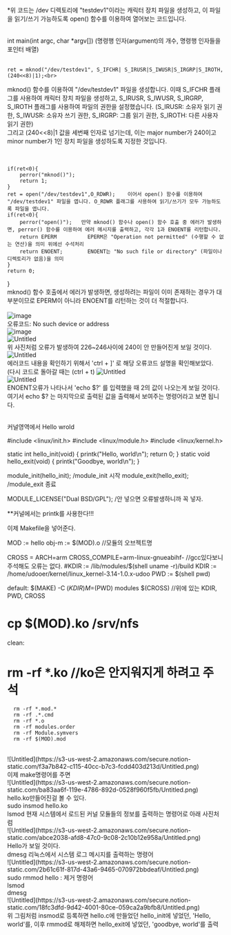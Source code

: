 *위 코드는 /dev 디렉토리에 "testdev1"이라는 캐릭터 장치 파일을 생성하고, 이 파일을 읽기/쓰기 가능하도록 open() 함수를 이용하여 열어보는 코드입니다.<br><br>

int main(int argc, char *argv[])      (명령행 인자(argument)의 개수, 명령행 인자들을 포인터 배열)<br><br>

    ret = mknod("/dev/testdev1", S_IFCHR| S_IRUSR|S_IWUSR|S_IRGRP|S_IROTH, (240<<8)|1);<br>
mknod() 함수를 이용하여 "/dev/testdev1" 파일을 생성합니다. 이때 S_IFCHR 플래그를 사용하여 캐릭터 장치 파일을 생성하고, S_IRUSR, S_IWUSR, S_IRGRP, S_IROTH 플래그를 사용하여 파일의 권한을 설정했습니다.
(S_IRUSR: 소유자 읽기 권한, S_IWUSR: 소유자 쓰기 권한, S_IRGRP: 그룹 읽기 권한, S_IROTH: 다른 사용자 읽기 권한)<br>
그리고 (240<<8)|1 값을 세번째 인자로 넘기는데, 이는 major number가 240이고 minor number가 1인 장치 파일을 생성하도록 지정한 것입니다.<br><br><br>


	if(ret<0){
		perror("mknod()");
		return 1;
	}
	ret = open("/dev/testdev1",O_RDWR);    이어서 open() 함수를 이용하여 "/dev/testdev1" 파일을 엽니다. O_RDWR 플래그를 사용하여 읽기/쓰기가 모두 가능하도록 파일을 엽니다.
	if(ret<0){
		perror("open()");   만약 mknod() 함수나 open() 함수 호출 중 에러가 발생하면, perror() 함수를 이용하여 에러 메시지를 출력하고, 각각 1과 ENOENT를 리턴합니다.
		return EPERM          EPERM은 "Operation not permitted" (수행할 수 없는 연산)을 의미 위에선 수석처리
		return ENOENT;	      ENOENT는 "No such file or directory" (파일이나 디렉토리가 없음)을 의미
	}
	return 0;
} <br>
mknod() 함수 호출에서 에러가 발생하면, 생성하려는 파일이 이미 존재하는 경우가 대부분이므로 EPERM이 아니라 ENOENT를 리턴하는 것이 더 적절합니다.<br><br>
![image](https://github.com/rltpwns95/Linux_ubuntu_udoo/assets/124419697/2303f6df-1844-41d1-b749-352d420002a9)<br>
오류코드: No such device or address<br>
![image](https://github.com/rltpwns95/Linux_ubuntu_udoo/assets/124419697/48879161-28f6-4213-8594-1b4de7dcc9fc)<br>
![Untitled](https://s3-us-west-2.amazonaws.com/secure.notion-static.com/4bed54f6-0da1-4ccb-b153-ead126481492/Untitled.png)<br>
위 사진처럼 오류가 발생하여 226~246사이에 240이 안 만들어진게 보일 것이다.<br>
![Untitled](https://s3-us-west-2.amazonaws.com/secure.notion-static.com/e680e358-fce2-42b4-a32e-bc4509aac646/Untitled.png)<br>
에러코드 내용을 확인하기 위해서 'ctrl + ]' 로 해당 오류코드 설명을 확인해보았다.<br> (다시 코드로 돌아갈 때는 (ctrl + t)
![Untitled](https://s3-us-west-2.amazonaws.com/secure.notion-static.com/e5ba14d7-1553-4c80-80b9-6a031a19f66f/Untitled.png)<br>
![Untitled](https://s3-us-west-2.amazonaws.com/secure.notion-static.com/8465279d-2627-4cfd-a281-ff7e582750e1/Untitled.png)<br>
ENOENT오류가 나타나서 'echo $?' 를 입력했을 때 2의 값이 나오는게 보일 것이다.<br>
여기서 echo $? 는 마지막으로 출력된 값을 출력해서 보여주는 명령어라고 보면 됩니다.<br><br>

커널영역에서 Hello wrold<br>


  #include <linux/init.h>
  #include <linux/module.h>
  #include <linux/kernel.h>
 
  static int hello_init(void)
  {
      printk("Hello, world\n");
      return 0;
  }
  static void hello_exit(void)
  {
      printk("Goodbye, world\n");
  }
 
  module_init(hello_init);        /module_init 시작
  module_exit(hello_exit);        /module_exit 종료
 
  MODULE_LICENSE("Dual BSD/GPL"); /안 넣으면 오류발생하니까 꼭 넣자.<br>

**커널에서는 printk를 사용한다!!!<br>

이제 Makefile을 넣어준다.<br>

  MOD := hello
  obj-m := $(MOD).o             //모듈의 오브젝트명
 
  CROSS = ARCH=arm CROSS_COMPILE=arm-linux-gnueabihf-  //gcc있다보니 주석해도 오류는 없다.
  #KDIR := /lib/modules/$(shell uname -r)/build
  KDIR := /home/udooer/kernel/linux_kernel-3.14-1.0.x-udoo
  PWD := $(shell pwd)
 
  default:
      $(MAKE) -C $(KDIR) M=$(PWD) modules $(CROSS) //위에 있는 KDIR, PWD, CROSS
  #   cp $(MOD).ko /srv/nfs
  clean:
  #   rm -rf *.ko              //ko은 안지워지게 하려고 주석
      rm -rf *.mod.*
      rm -rf .*.cmd
      rm -rf *.o
      rm -rf modules.order
      rm -rf Module.symvers
      rm -rf $(MOD).mod
<br>
![Untitled](https://s3-us-west-2.amazonaws.com/secure.notion-static.com/f3a7b842-c115-40cc-b7c3-fcdd403d213d/Untitled.png)<br>
이제 make명령어를 주면<br>
![Untitled](https://s3-us-west-2.amazonaws.com/secure.notion-static.com/ba83aa6f-119e-4786-892d-0528f960f5fb/Untitled.png)<br>
hello.ko만들어진걸 볼 수 있다.<br>
sudo insmod hello.ko<br>
lsmod 현재 시스템에서 로드된 커널 모듈들의 정보를 출력하는 명령어로 아래 사진처럼<br>
![Untitled](https://s3-us-west-2.amazonaws.com/secure.notion-static.com/abce2038-afd8-47c0-9c08-2c10b12e958a/Untitled.png)<br>
Hello가 보일 것이다.<br>
dmesg 리눅스에서 시스템 로그 메시지를 출력하는 명령어<br>
![Untitled](https://s3-us-west-2.amazonaws.com/secure.notion-static.com/2b61c61f-817d-43a6-9465-070972bbdeaf/Untitled.png)<br>
sudo rmmod hello : 제거 명령어<br>
lsmod<br>
dmesg<br>
![Untitled](https://s3-us-west-2.amazonaws.com/secure.notion-static.com/18fc3dfd-9d42-4001-80ce-059ca2a9bfb8/Untitled.png)<br>
위 그림처럼 insmod로 등록하면 hello.c에 만들었던 hello_init에 넣었던, 'Hello, world'를, 이후 rmmod로 해제하면 hello_exit에 넣었던, 'goodbye, world'를 출력
